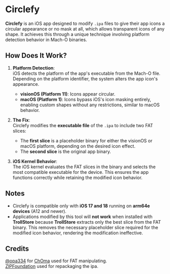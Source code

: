 # Circlefy  

**Circlefy** is an iOS app designed to modify `.ipa` files to give their app icons a circular appearance or no mask at all, which allows transparent icons of any shape. It achieves this through a unique technique involving platform detection behavior in Mach-O binaries.

## How Does It Work?  

1. **Platform Detection**:  
   iOS detects the platform of the app's executable from the Mach-O file. Depending on the platform identifier, the system alters the app icon's appearance.  
   - **visionOS (Platform 11)**: Icons appear circular.  
   - **macOS (Platform 1)**: Icons bypass iOS's icon masking entirely, enabling custom shapes without any restrictions, similar to macOS behavior. 

2. **The Fix**:  
   Circlefy modifies the **executable file** of the `.ipa` to include two FAT slices:  
   - The **first slice** is a placeholder binary for either the visionOS or macOS platform, depending on the desired icon effect.  
   - The **second slice** is the original app binary.  

3. **iOS Kernel Behavior**:  
   The iOS kernel evaluates the FAT slices in the binary and selects the most compatible executable for the device. This ensures the app functions correctly while retaining the modified icon behavior.  

## Notes  

- Circlefy is compatible only with **iOS 17 and 18** running on **arm64e devices** (A12 and newer).
- Applications modified by this tool will **not work** when installed with **TrollStore** because **TrollStore** extracts only the best slice from the FAT binary. This removes the necessary placeholder slice required for the modified icon behavior, rendering the modification ineffective.

## Credits  

[@opa334](https://github.com/opa334) for [ChOma](https://github.com/opa334/ChOma) used for FAT manipulating.  
[ZIPFoundation](https://github.com/weichsel/ZIPFoundation) used for repackaging the ipa.
